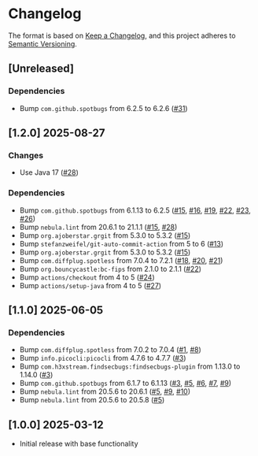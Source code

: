 # Changelog

The format is based on [Keep a Changelog](https://keepachangelog.com/en/1.0.0/),
and this project adheres to [Semantic Versioning](https://semver.org/spec/v2.0.0.html).

## [Unreleased]

### Dependencies

- Bump `com.github.spotbugs` from 6.2.5 to 6.2.6 ([#31](https://github.com/ebsnet/KeyGenFIPS/pull/31))

## [1.2.0] 2025-08-27

### Changes

- Use Java 17 ([#28](https://github.com/ebsnet/KeyGenFIPS/pull/28))

### Dependencies

- Bump `com.github.spotbugs` from 6.1.13 to 6.2.5 ([#15](https://github.com/ebsnet/KeyGenFIPS/pull/15), [#16](https://github.com/ebsnet/KeyGenFIPS/pull/16), [#19](https://github.com/ebsnet/KeyGenFIPS/pull/19), [#22](https://github.com/ebsnet/KeyGenFIPS/pull/22), [#23](https://github.com/ebsnet/KeyGenFIPS/pull/23), [#26](https://github.com/ebsnet/KeyGenFIPS/pull/26))
- Bump `nebula.lint` from 20.6.1 to 21.1.1 ([#15](https://github.com/ebsnet/KeyGenFIPS/pull/15), [#28](https://github.com/ebsnet/KeyGenFIPS/pull/28))
- Bump `org.ajoberstar.grgit` from 5.3.0 to 5.3.2 ([#15](https://github.com/ebsnet/KeyGenFIPS/pull/15))
- Bump `stefanzweifel/git-auto-commit-action` from 5 to 6 ([#13](https://github.com/ebsnet/KeyGenFIPS/pull/13))
- Bump `org.ajoberstar.grgit` from 5.3.0 to 5.3.2 ([#15](https://github.com/ebsnet/KeyGenFIPS/pull/15))
- Bump `com.diffplug.spotless` from 7.0.4 to 7.2.1 ([#18](https://github.com/ebsnet/KeyGenFIPS/pull/18), [#20](https://github.com/ebsnet/KeyGenFIPS/pull/20), [#21](https://github.com/ebsnet/KeyGenFIPS/pull/21))
- Bump `org.bouncycastle:bc-fips` from 2.1.0 to 2.1.1 ([#22](https://github.com/ebsnet/KeyGenFIPS/pull/22))
- Bump `actions/checkout` from 4 to 5 ([#24](https://github.com/ebsnet/KeyGenFIPS/pull/24))
- Bump `actions/setup-java` from 4 to 5 ([#27](https://github.com/ebsnet/KeyGenFIPS/pull/27))

## [1.1.0] 2025-06-05

### Dependencies

- Bump `com.diffplug.spotless` from 7.0.2 to 7.0.4 ([#1](https://github.com/ebsnet/KeyGenFIPS/pull/1), [#8](https://github.com/ebsnet/KeyGenFIPS/pull/8))
- Bump `info.picocli:picocli` from 4.7.6 to 4.7.7 ([#3](https://github.com/ebsnet/KeyGenFIPS/pull/3))
- Bump `com.h3xstream.findsecbugs:findsecbugs-plugin` from 1.13.0 to 1.14.0 ([#3](https://github.com/ebsnet/KeyGenFIPS/pull/3))
- Bump `com.github.spotbugs` from 6.1.7 to 6.1.13 ([#3](https://github.com/ebsnet/KeyGenFIPS/pull/3), [#5](https://github.com/ebsnet/KeyGenFIPS/pull/5), [#6](https://github.com/ebsnet/KeyGenFIPS/pull/6), [#7](https://github.com/ebsnet/KeyGenFIPS/pull/7), [#9](https://github.com/ebsnet/KeyGenFIPS/pull/9))
- Bump `nebula.lint` from 20.5.6 to 20.6.1 ([#5](https://github.com/ebsnet/KeyGenFIPS/pull/5), [#9](https://github.com/ebsnet/KeyGenFIPS/pull/9), [#10](https://github.com/ebsnet/KeyGenFIPS/pull/10))
- Bump `nebula.lint` from 20.5.6 to 20.5.8 ([#5](https://github.com/ebsnet/KeyGenFIPS/pull/5))

## [1.0.0] 2025-03-12

- Initial release with base functionality
